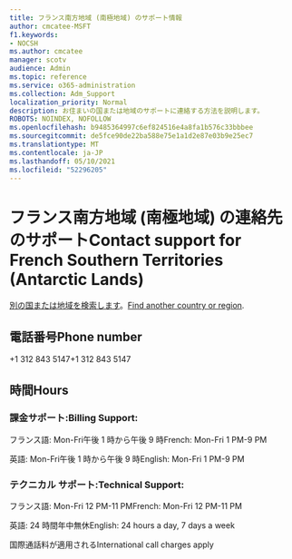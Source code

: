 ```yaml
---
title: フランス南方地域 (南極地域) のサポート情報
author: cmcatee-MSFT
f1.keywords:
- NOCSH
ms.author: cmcatee
manager: scotv
audience: Admin
ms.topic: reference
ms.service: o365-administration
ms.collection: Adm_Support
localization_priority: Normal
description: お住まいの国または地域のサポートに連絡する方法を説明します。
ROBOTS: NOINDEX, NOFOLLOW
ms.openlocfilehash: b9485364997c6ef824516e4a8fa1b576c33bbbee
ms.sourcegitcommit: de5fce90de22ba588e75e1a1d2e87e03b9e25ec7
ms.translationtype: MT
ms.contentlocale: ja-JP
ms.lasthandoff: 05/10/2021
ms.locfileid: "52296205"
---
```

# <a name="contact-support-for-french-southern-territories-antarctic-lands"></a><span data-ttu-id="f8cf9-103">フランス南方地域 (南極地域) の連絡先のサポート</span><span class="sxs-lookup"><span data-stu-id="f8cf9-103">Contact support for French Southern Territories (Antarctic Lands)</span></span>

<span data-ttu-id="f8cf9-104">[別の国または地域を検索します](../../business-video/get-help-support.md)。</span><span class="sxs-lookup"><span data-stu-id="f8cf9-104">[Find another country or region](../../business-video/get-help-support.md).</span></span>

## <a name="phone-number"></a><span data-ttu-id="f8cf9-105">電話番号</span><span class="sxs-lookup"><span data-stu-id="f8cf9-105">Phone number</span></span>
<span data-ttu-id="f8cf9-106">+1 312 843 5147</span><span class="sxs-lookup"><span data-stu-id="f8cf9-106">+1 312 843 5147</span></span>

## <a name="hours"></a><span data-ttu-id="f8cf9-107">時間</span><span class="sxs-lookup"><span data-stu-id="f8cf9-107">Hours</span></span>
### <a name="billing-support"></a><span data-ttu-id="f8cf9-108">課金サポート:</span><span class="sxs-lookup"><span data-stu-id="f8cf9-108">Billing Support:</span></span>

<span data-ttu-id="f8cf9-109">フランス語: Mon-Fri午後 1 時から午後 9 時</span><span class="sxs-lookup"><span data-stu-id="f8cf9-109">French: Mon-Fri 1 PM-9 PM</span></span>

<span data-ttu-id="f8cf9-110">英語: Mon-Fri午後 1 時から午後 9 時</span><span class="sxs-lookup"><span data-stu-id="f8cf9-110">English: Mon-Fri 1 PM-9 PM</span></span>

### <a name="technical-support"></a><span data-ttu-id="f8cf9-111">テクニカル サポート:</span><span class="sxs-lookup"><span data-stu-id="f8cf9-111">Technical Support:</span></span>

<span data-ttu-id="f8cf9-112">フランス語: Mon-Fri 12 PM-11 PM</span><span class="sxs-lookup"><span data-stu-id="f8cf9-112">French: Mon-Fri 12 PM-11 PM</span></span>

<span data-ttu-id="f8cf9-113">英語: 24 時間年中無休</span><span class="sxs-lookup"><span data-stu-id="f8cf9-113">English: 24 hours a day, 7 days a week</span></span>

<span data-ttu-id="f8cf9-114">国際通話料が適用される</span><span class="sxs-lookup"><span data-stu-id="f8cf9-114">International call charges apply</span></span>
